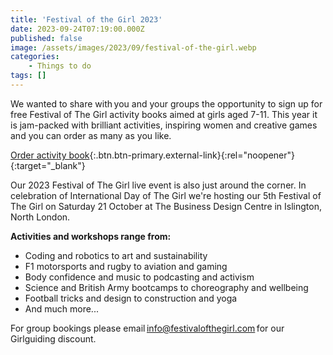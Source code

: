 ```yaml
---
title: 'Festival of the Girl 2023'
date: 2023-09-24T07:19:00.000Z
published: false
image: /assets/images/2023/09/festival-of-the-girl.webp
categories:
    - Things to do
tags: []
---
```

We wanted to share with you and your groups the opportunity to sign up for free Festival of The Girl activity books aimed at girls aged 7-11. This year it is jam-packed with brilliant activities, inspiring women and creative games and you can order as many as you like.

[Order activity book](https://www.ticketsource.co.uk/whats-on/online/online/festival-of-the-girl-activity-book/2023-09-08/10:00/t-vvzoaxv){:.btn.btn-primary.external-link}{:rel="noopener"}{:target="_blank"}

Our 2023 Festival of The Girl live event is also just around the corner. In celebration of International Day of The Girl we're hosting our 5th Festival of The Girl on Saturday 21 October at The Business Design Centre in Islington, North London.

**Activities and workshops range from:**

- Coding and robotics to art and sustainability
- F1 motorsports and rugby to aviation and gaming
- Body confidence and music to podcasting and activism
- Science and British Army bootcamps to choreography and wellbeing
- Football tricks and design to construction and yoga
- And much more...

For group bookings please email <info@festivalofthegirl.com> for our Girlguiding discount.
